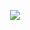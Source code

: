<p align="center"><img src="https://user-images.githubusercontent.com/617637/87246274-abf8f680-c44c-11ea-92e9-d1ee74ba5984.gif"></p>
